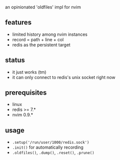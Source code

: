 an opinionated 'oldfiles' impl for nvim

## features
* limited history among nvim instances
* record = path + line + col
* redis as the persistent target

## status
* it just works (tm)
* it can only connect to redis's unix socket right now

## prerequisites
* linux
* redis >= 7.*
* nvim 0.9.*

## usage
* `.setup('/run/user/1000/redis.sock')`
* `.init()` for automatically recording
* `.oldfiles()`, `.dump()`, `.reset()`, `.prune()`
